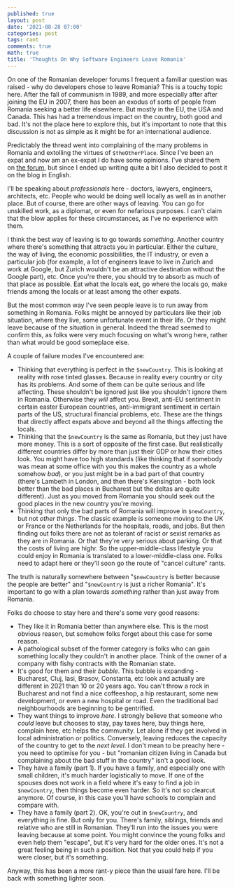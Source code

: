 ```yaml
---
published: true
layout: post
date: '2021-08-28 07:00'
categories: post
tags: rant
comments: true
math: true
title: 'Thoughts On Why Software Engineers Leave Romania'
---
```

On one of the Romanian developer forums I frequent a familiar question was raised - why do developers chose to leave
 Romania? This is a touchy topic here. After the fall of communism in 1989, and more especially after after joining the
  EU in 2007, there has been an exodus of sorts of people from Romania seeking a better life elsewhere. But mostly in the EU, the USA and Canada. This has had a tremendous impact on the country, both good and bad. It's not the place here to explore this, but it's important to note that this discussion is not as simple as it might be for an international audience.

Predictably the thread went into complaining of the many problems in Romania and extolling the virtues of `$theOtherPlace`. Since I've been an expat and now am an ex-expat I do have some opinions. I've shared them on [the forum]([https://devforum.ro/t/de-ce-pleaca-programatorii-romani-afara/15965/68](https://devforum.ro/t/de-ce-pleaca-programatorii-romani-afara/15965/68)), but since I ended up writing quite a bit I also decided to post it on the blog in English.

I'll be speaking about *professionals* here - doctors, lawyers, engineers, architects, etc. People who would be doing well locally as well as in another place. But of course, there are other ways of leaving. You can go for unskilled work, as a diplomat, or even for nefarious purposes. I can't claim that the blow applies for these circumstances, as I've no experience with them.

I think the best way of leaving is to go towards *something*. Another country where there's something that attracts you in particular. Either the culture, the way of living, the economic possibilities, the IT industry, or even a particular job (for example, a lot of engineers leave to live in Zurich and work at Google, but Zurich wouldn't be an attractive destination without the Google part), etc. Once you're there, you should try to absorb as much of that place as possible. Eat what the locals eat, go where the locals go, make friends among the locals or at least among the other expats.

But the most common way I've seen people leave is to run away from something in Romania. Folks might be annoyed by particulars like their job situation, where they live, some unfortunate event in their life. Or they might leave because of the situation in general. Indeed the thread seemed to confirm this, as folks were very much focusing on what's wrong here, rather than what would be good someplace else.

A couple of failure modes I've encountered are:

- Thinking that everything is perfect in the `$newCountry`. This is looking at reality with rose tinted glasses. Because in reality every country or city has its problems. And some of them can be quite serious and life affecting. These shouldn't be ignored just like you shouldn't ignore them in Romania. Otherwise they *will* affect you. Brexit, anti-EU sentiment in certain easter European countries, anti-immigrant sentiment in certain parts of the US, structural financial problems, etc. These are the things that directly affect expats above and beyond all the things affecting the locals.
- Thinking that the `$newCountry` is the same as Romania, but they just have more money. This is a sort of opposite of the first case. But realistically different countries differ by more than just their GDP or how their cities look. You might have too high standards (like thinking that if somebody was mean at some office with you this makes the country as a whole somehow *bad*), or you just might be in a bad part of that country (there's Lambeth in London, and then there's Kensington - both look better than the bad places in Bucharest but the deltas are quite different). Just as you moved from Romania you should seek out the good places in the new country you're moving.
- Thinking that only the bad parts of Romania will improve in `$newCountry`, but not *other things*. The classic example is someone moving to the UK or France or the Netherlands for the hospitals, roads, and jobs. But then finding out folks there are not as tolerant of racist or sexist remarks as they are in Romania. Or that they're very serious about parking. Or that the costs of living are highr. So the upper-middle-class lifestyle you could enjoy in Romania is translated to a lower-middle-class one. Folks need to adapt here or they'll soon go the route of "cancel culture" rants.

The truth is naturally somewhere between "`$newCountry` is better because the people are better" and "`$newCountry` is just a richer Romania". It's important to go with a plan towards *something* rather than just away from Romania.

Folks do choose to stay here and there's some very good reasons:

- They like it in Romania better than anywhere else. This is the most obvious reason, but somehow folks forget about this case for some reason.
- A pathological subset of the former category is folks who can gain something locally they couldn't in another place. Think of the owner of a company with fishy contracts with the Romanian state.
- It's good for them and their *bubble*. This bubble is expanding - Bucharest, Cluj, Iasi, Brasov, Constanta, etc look and actually are different in 2021 than 10 or 20 years ago. You can't throw a rock in Bucharest and not find a nice coffeeshop, a hip restaurant, some new development, or even a new hospital or road. Even the traditional bad neighbourhoods are beginning to be gentrified.
- They want things to improve *here*. I strongly believe that someone who *could* leave but chooses to stay, pay taxes here, buy things here, complain here, etc helps the community. Let alone if they get involved in local administration or politics. Conversely, leaving reduces the capacity of the country to get to the *next level*. I don't mean to be preachy here - you need to optimise for you - but "romanian citizen living in Canada but complaining about the bad stuff in the country" isn't a good look.
- They have a family (part 1). If you have a family, and especially one with small children, it's much harder logistically to move. If one of the spouses does not work in a field where it's easy to find a job in `$newCountry`, then things become even harder. So it's not so clearcut anymore. Of course, in this case you'll have schools to complain and compare with.
- They have a family (part 2). OK, you're out in `$newCountry`, and everything is fine. But only for you. There's family, siblings, friends and relative who are still in Romanian. They'll run into the issues you were leaving because at some point. You might convince the young folks and even help them "escape", but it's very hard for the older ones. It's not a great feeling being in such a position. Not that you could help if you were closer, but it's something.

Anyway, this has been a more rant-y piece than the usual fare here. I'll be back with something lighter soon.